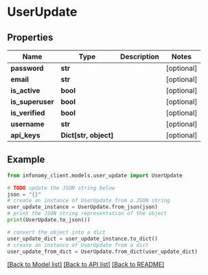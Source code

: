 # UserUpdate


## Properties

Name | Type | Description | Notes
------------ | ------------- | ------------- | -------------
**password** | **str** |  | [optional] 
**email** | **str** |  | [optional] 
**is_active** | **bool** |  | [optional] 
**is_superuser** | **bool** |  | [optional] 
**is_verified** | **bool** |  | [optional] 
**username** | **str** |  | [optional] 
**api_keys** | **Dict[str, object]** |  | [optional] 

## Example

```python
from infonomy_client.models.user_update import UserUpdate

# TODO update the JSON string below
json = "{}"
# create an instance of UserUpdate from a JSON string
user_update_instance = UserUpdate.from_json(json)
# print the JSON string representation of the object
print(UserUpdate.to_json())

# convert the object into a dict
user_update_dict = user_update_instance.to_dict()
# create an instance of UserUpdate from a dict
user_update_from_dict = UserUpdate.from_dict(user_update_dict)
```
[[Back to Model list]](../README.md#documentation-for-models) [[Back to API list]](../README.md#documentation-for-api-endpoints) [[Back to README]](../README.md)


